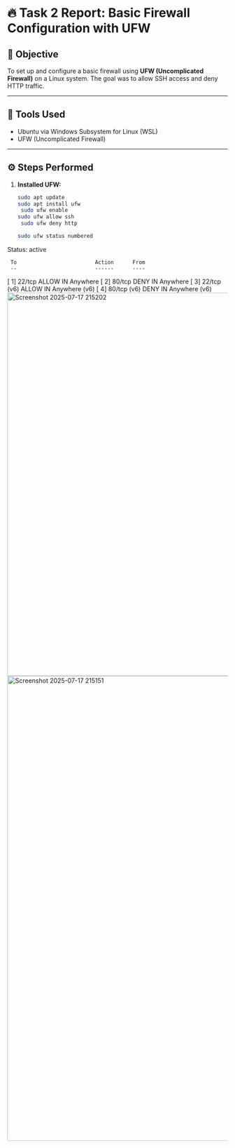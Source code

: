 # 🔥 Task 2 Report: Basic Firewall Configuration with UFW

## 🎯 Objective
To set up and configure a basic firewall using **UFW (Uncomplicated Firewall)** on a Linux system. The goal was to allow SSH access and deny HTTP traffic.

---

## 🧰 Tools Used
- Ubuntu via Windows Subsystem for Linux (WSL)
- UFW (Uncomplicated Firewall)

---

## ⚙️ Steps Performed

1. **Installed UFW:**
   ```bash
   sudo apt update
   sudo apt install ufw
    sudo ufw enable
   sudo ufw allow ssh
    sudo ufw deny http

   sudo ufw status numbered
Status: active

     To                         Action      From
     --                         ------      ----
[ 1] 22/tcp                     ALLOW IN    Anywhere
[ 2] 80/tcp                     DENY IN     Anywhere
[ 3] 22/tcp (v6)                ALLOW IN    Anywhere (v6)
[ 4] 80/tcp (v6)                DENY IN     Anywhere (v6)<img width="1317" height="874" alt="Screenshot 2025-07-17 215202" src="https://github.com/user-attachments/assets/f05e0b93-2afb-4e6a-8c83-766093288240" />
<img width="1219" height="1060" alt="Screenshot 2025-07-17 215151" src="https://github.com/user-attachments/assets/76cbd899-03de-46f3-9b66-ed80c8399ed8" />
